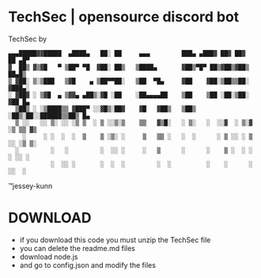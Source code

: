# TechSec  | opensource discord bot

TechSec by 
```text
▄▄▄█████▓▓█████  ▄████▄   ██░ ██     ▄▄▄         ███▄ ▄███▓ ██▓ ██▓     ██ ▄█▀ 
▓  ██▒ ▓▒▓█   ▀ ▒██▀ ▀█  ▓██░ ██▒   ▒████▄       ▓██▒▀█▀ ██▒▓██▒▓██▒    ██▄█▒ 
▒ ▓██░ ▒░▒███   ▒▓█    ▄ ▒██▀▀██░   ▒██  ▀█▄     ▓██    ▓██░▒██▒▒██░    ▓███▄░ 
░ ▓██▓ ░ ▒▓█  ▄ ▒▓▓▄ ▄██▒░▓█ ░██    ░██▄▄▄▄██    ▒██    ▒██ ░██░▒██░    ▓██ █▄ 
  ▒██▒ ░ ░▒████▒▒ ▓███▀ ░░▓█▒░██▓    ▓█   ▓██▒   ▒██▒   ░██▒░██░░██████▒▒██▒ █▄   
  ▒ ░░   ░░ ▒░ ░░ ░▒ ▒  ░ ▒ ░░▒░▒    ▒▒   ▓▒█░   ░ ▒░   ░  ░░▓  ░ ▒░▓  ░▒ ▒▒ ▓▒   
    ░     ░ ░  ░  ░  ▒    ▒ ░▒░ ░     ▒   ▒▒ ░   ░  ░      ░ ▒ ░░ ░ ▒  ░░ ░▒ ▒░    
  ░         ░   ░         ░  ░░ ░     ░   ▒      ░      ░    ▒ ░  ░ ░   ░ ░░ ░  
            ░  ░░ ░       ░  ░  ░         ░  ░          ░    ░      ░  ░░  ░  
``` 
™️jessey-kunn


# DOWNLOAD

- if you download this code you must unzip the TechSec file
- you can delete the readme.md files
- download node.js
- and go to config.json and modify the files
